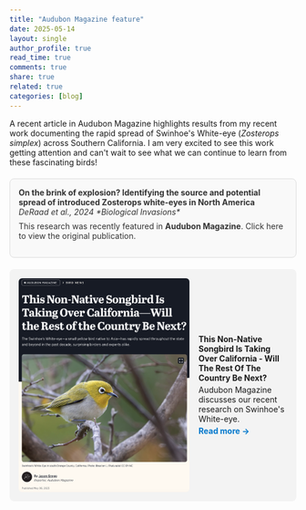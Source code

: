```yaml
---
title: "Audubon Magazine feature"
date: 2025-05-14
layout: single
author_profile: true
read_time: true
comments: true
share: true
related: true
categories: [blog]
---
```


A recent article in Audubon Magazine highlights results from my recent work documenting the rapid spread of Swinhoe's White-eye (*Zosterops simplex*) across Southern California. I am very excited to see this work getting attention and can't wait to see what we can continue to learn from these fascinating birds!

<div style="border: 1px solid #ddd; padding: 15px; border-radius: 8px; background: #f9f9f9; margin: 20px 0;">
  <a href="https://link.springer.com/article/10.1007/s10530-024-03268-8" target="_blank" style="text-decoration: none; color: #333;">
    <strong>On the brink of explosion? Identifying the source and potential spread of introduced Zosterops white-eyes in North America</strong><br>
    <em>DeRaad et al., 2024 *Biological Invasions*</em><br>
    <p style="margin-top: 8px;">This research was recently featured in <strong>Audubon Magazine</strong>. Click here to view the original publication.</p>
  </a>
</div>


<div style="display: flex; gap: 16px; background: #f3f3f3; padding: 16px; border-radius: 8px; align-items: center;">
  <img src="/assets/images/audubon-article-thumb.png" alt="Audubon feature" style="width: 300px; height: auto; border-radius: 6px;">
  <div>
    <h4 style="margin: 0;">This Non-Native Songbird Is Taking Over California - Will The Rest Of The Country Be Next?</h4>
    <p style="margin: 4px 0;">Audubon Magazine discusses our recent research on Swinhoe's White-eye.</p>
    <p style="margin: 0;"><a href="https://www.audubon.org/magazine/non-native-songbird-taking-over-california-will-rest-country-be-next" target="_blank" style="color: #0077cc; text-decoration: none;"><strong>Read more →</strong></a></p>
  </div>
</div>






